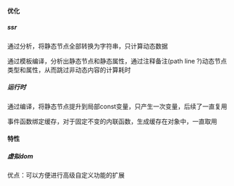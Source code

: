 #### 优化

##### ssr

通过分析，将静态节点全部转换为字符串，只计算动态数据

 

通过模板编译，分析出静态节点和静态属性，通过注释备注(path line ?)动态节点类型和属性，从而跳过非动态内容的计算耗时

 

#####  运行时

 通过编译，将静态节点提升到局部const变量，只产生一次变量，后续了一直复用



 事件函数绑定缓存，对于固定不变的内联函数，生成缓存在对象中，一直取用

 

#### 特性

#####  虚拟dom

优点：可以方便进行高级自定义功能的扩展

